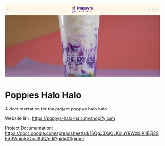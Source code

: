![alt text](image.png)<br>

<h1>Poppies Halo Halo</h1>

A documentation for the project poppies halo halo

Website link: https://poppys-halo-halo.myshopify.com

Project Documentation:
https://docs.google.com/spreadsheets/d/16QgJ3XeOLKoIuY8WzkLKIiEEj2SEdRWhip5xQosIKJQ/edit?gid=0#gid=0


